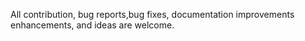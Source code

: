 All contribution, bug reports,bug fixes, documentation improvements enhancements, and ideas are welcome.
